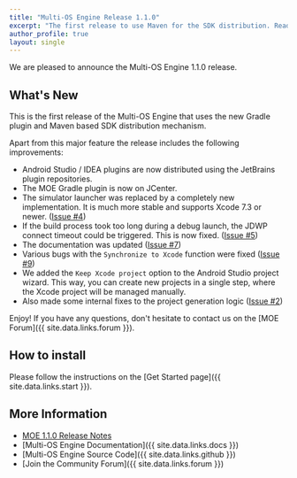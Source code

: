 ```yaml
---
title: "Multi-OS Engine Release 1.1.0"
excerpt: "The first release to use Maven for the SDK distribution. Read on for the Release Highlights."
author_profile: true
layout: single
---
```


We are pleased to announce the Multi-OS Engine 1.1.0 release.

## What's New

This is the first release of the Multi-OS Engine that uses the new Gradle plugin and Maven based SDK distribution mechanism.

Apart from this major feature the release includes the following improvements:

* Android Studio / IDEA plugins are now distributed using the JetBrains plugin repositories.
* The MOE Gradle plugin is now on JCenter.
* The simulator launcher was replaced by a completely new implementation. It is much more stable and supports Xcode 7.3 or newer. ([Issue #4](https://github.com/multi-os-engine/multi-os-engine/issues/4))
* If the build process took too long during a debug launch, the JDWP connect timeout could be triggered. This is now fixed. ([Issue #5](https://github.com/multi-os-engine/multi-os-engine/issues/5))
* The documentation was updated ([Issue #7](https://github.com/multi-os-engine/multi-os-engine/issues/7)) 
* Various bugs with the ``Synchronize to Xcode`` function were fixed ([Issue #9](https://github.com/multi-os-engine/multi-os-engine/issues/9))
* We added the ``Keep Xcode project`` option to the Android Studio project wizard. This way, you can create new projects in a single step, where the Xcode project will be managed manually. 
* Also made some internal fixes to the project generation logic ([Issue #2](https://github.com/multi-os-engine/multi-os-engine/issues/2))

Enjoy! If you have any questions, don't hesitate to contact us on the [MOE Forum]({{ site.data.links.forum }}).

## How to install

Please follow the instructions on the [Get Started page]({{ site.data.links.start }}).

## More Information

* [MOE 1.1.0 Release Notes](/moe-1.1.0-release-notes/)
* [Multi-OS Engine Documentation]({{ site.data.links.docs }})
* [Multi-OS Engine Source Code]({{ site.data.links.github }})
* [Join the Community Forum]({{ site.data.links.forum }})
